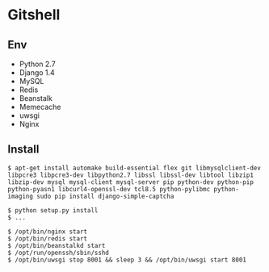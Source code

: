 Gitshell
========
Env
------------
- Python 2.7
- Django 1.4
- MySQL
- Redis
- Beanstalk
- Memecache
- uwsgi
- Nginx

Install
-------
```
$ apt-get install automake build-essential flex git libmysqlclient-dev libpcre3 libpcre3-dev libpython2.7 libssl libssl-dev libtool libzip1 libzip-dev mysql mysql-client mysql-server pip python-dev python-pip python-pyasn1 libcurl4-openssl-dev tcl8.5 python-pylibmc python-imaging sudo pip install django-simple-captcha

$ python setup.py install
$ ...

$ /opt/bin/nginx start
$ /opt/bin/redis start
$ /opt/bin/beanstalkd start
$ /opt/run/openssh/sbin/sshd
$ /opt/bin/uwsgi stop 8001 && sleep 3 && /opt/bin/uwsgi start 8001
```
